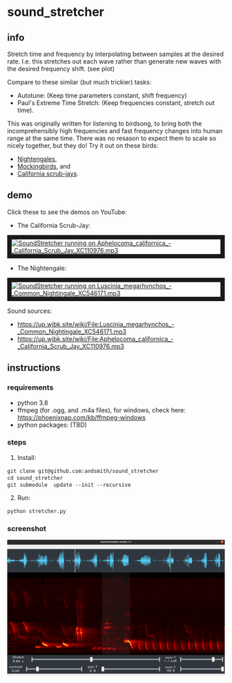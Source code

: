 # sound_stretcher
## info
Stretch time and frequency by interpolating between samples at the desired rate.  I.e. this stretches out each wave rather than generate new waves with the desired frequency shift.  (see plot)

Compare to these similar (but much trickier) tasks:

* Autotune:  (Keep time parameters constant, shift frequency)
* Paul's Extreme Time Stretch:  (Keep frequencies constant, stretch out time).


This was originally written for listening to birdsong, to bring both the incomprehensibly high frequencies and fast frequency changes into human range at the same time.  There was no resason to expect them to scale so nicely together, but they do!  Try it out on these birds:

* [Nightengales](https://up.wjbk.site/w/index.php?title=Special:MediaSearch&search=nightengale&type=audio),
* [Mockingbirds](https://up.wjbk.site/w/index.php?title=Special:MediaSearch&search=mockingbird&type=audio), and
* [California scrub-jays](https://up.wjbk.site/w/index.php?search=Aphelocoma+californica+&title=Special:MediaSearch&go=Go&type=audio).
## demo

Click these to see the demos on YouTube:

* The California Scrub-Jay:

<a href="http://www.youtube.com/watch?feature=player_embedded&v=sY8alPmSitY
" target="_blank"><img src="http://img.youtube.com/vi/sY8alPmSitY/0.jpg" and
alt="SoundStretcher running on Aphelocoma_californica_-_California_Scrub_Jay_XC110976.mp3" width="240" height="180" border="10" /></a>

* The Nightengale:

<a href="http://www.youtube.com/watch?feature=player_embedded&v=CmNeWOfX8ig
" target="_blank"><img src="http://img.youtube.com/vi/CmNeWOfX8ig/0.jpg" 
alt="SoundStretcher running on Luscinia_megarhynchos_-_Common_Nightingale_XC546171.mp3" width="240" height="180" border="10" /></a>
  
Sound sources:

 * https://up.wjbk.site/wiki/File:Luscinia_megarhynchos_-_Common_Nightingale_XC546171.mp3
 * https://up.wjbk.site/wiki/File:Aphelocoma_californica_-_California_Scrub_Jay_XC110976.mp3

## instructions

### requirements
 * python 3.8
 * ffmpeg (for .ogg, and .m4a files), for windows, check here: https://phoenixnap.com/kb/ffmpeg-windows
 * python packages:  (TBD)
 
### steps

1. Install:
   
```
git clone git@github.com:andsmith/sound_stretcher
cd sound_stretcher   
git submodule  update --init --recursive
```

2. Run:
```
python stretcher.py
```

### screenshot
![Example from Luscinia_megarhynchos_-_Common_Nightingale_XC546171.mp3](https://github.com/andsmith/sound_stretcher/blob/main/screen.png)

